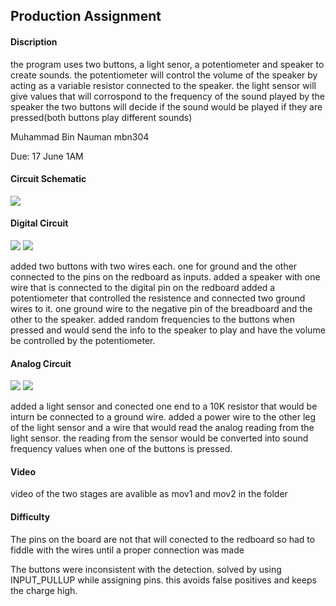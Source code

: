 ## Production Assignment

#### Discription

the program uses two buttons, a light senor, a potentiometer and speaker to create sounds. the potentiometer will control the volume of the speaker by acting as a variable resistor connected to the speaker. the light sensor will give values that will corrospond to the frequency of the sound played by the speaker the two buttons will decide if the sound would be played if they are pressed(both buttons play different sounds)

Muhammad Bin Nauman mbn304

Due: 17 June 1AM

#### Circuit Schematic

![](sketch.jpg)


#### Digital Circuit

![](pic1.jpg)
![](pic2.jpg)

added two buttons with two wires each. one for ground and the other connected to the pins on the redboard as inputs.
added a speaker with one wire that is connected to the digital pin on the redboard
added a potentiometer that controlled the resistence and connected two ground wires to it. one ground wire to the negative pin of the breadboard and the other to the speaker.
added random frequencies to the buttons when pressed and would send the info to the speaker to play and have the volume be controlled by the potentiometer.

#### Analog Circuit

![](pic3.jpg)
![](pic4.jpg)

added a light sensor and conected one end to a 10K resistor that would be inturn be connected to a ground wire.
added a power wire to the other leg of the light sensor and a wire that would read the analog reading from the light sensor.
the reading from the sensor would be converted into sound frequency values when one of the buttons is pressed.

#### Video

video of the two stages are avalible as mov1 and mov2 in the folder

#### Difficulty

The pins on the board are not that will conected to the redboard so had to fiddle with the wires until a proper connection was made

The buttons were inconsistent with the detection. solved by using INPUT_PULLUP while assigning pins. this avoids false positives and keeps the charge high.
